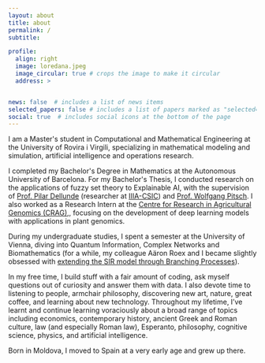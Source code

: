 ```yaml
---
layout: about
title: about
permalink: /
subtitle: 

profile:
  align: right
  image: loredana.jpeg
  image_circular: true # crops the image to make it circular
  address: >


news: false  # includes a list of news items
selected_papers: false # includes a list of papers marked as "selected={true}"
social: true  # includes social icons at the bottom of the page
---
```


I am a Master's student in Computational and Mathematical Engineering at the University of Rovira i Virgili, specializing in mathematical modeling and simulation, artificial intelligence and operations research. 

I completed my Bachelor's Degree in Mathematics at the Autonomous University of Barcelona. For my Bachelor's Thesis, I conducted research on the applications of fuzzy set theory to Explainable AI, with the supervision of [Prof. Pilar Dellunde](https://www.iiia.csic.es/es/people/person/?person_id=35) (researcher at [IIIA-CSIC](https://www.iiia.csic.es/)) and [Prof. Wolfgang Pitsch](https://mat.uab.cat/~pitsch/). I also worked as a Research Intern at the [Centre for Research in Agricultural Genomics (CRAG)](https://www.cragenomica.es/),, focusing on the development of deep learning models with applications in plant genomics.

During my undergraduate studies, I spent a semester at the University of Vienna, diving into Quantum Information, Complex Networks and Biomathematics (for a while, my colleague Aäron Roex and I became slightly obsessed with [extending the SIR model through Branching Processes](https://github.com/loredanasandu/sir-branching-processes)).

In my free time, I build stuff with a fair amount of coding, ask myself questions out of curiosity and answer them with data. I also devote time to listening to people, armchair philosophy, discovering new art, nature, great coffee, and learning about new technology. Throughout my lifetime, I’ve learnt and continue learning voraciously about a broad range of topics including economics, contemporary history, ancient Greek and Roman culture, law (and especially Roman law), Esperanto, philosophy, cognitive science, physics, and artificial intelligence.

Born in Moldova, I moved to Spain at a very early age and grew up there.
